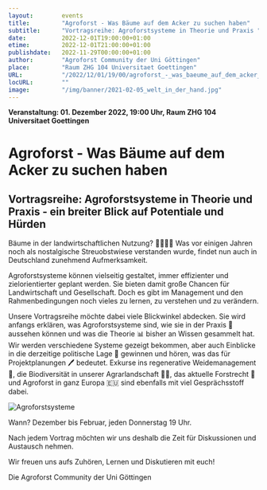 ```yaml
---
layout:        events
title:         "Agroforst - Was Bäume auf dem Acker zu suchen haben"
subtitle:      "Vortragsreihe: Agroforstsysteme in Theorie und Praxis "
date:          2022-12-01T19:00:00+01:00
etime:         2022-12-01T21:00:00+01:00
publishdate:   2022-11-29T00:00:00+01:00
author:        "Agroforst Community der Uni Göttingen"
place:         "Raum ZHG 104 Universitaet Goettingen"
URL:           "/2022/12/01/19/00/agroforst_-_was_baeume_auf_dem_acker_zu_suchen_haben"
locURL:        ""
image:         "/img/banner/2021-02-05_welt_in_der_hand.jpg"
---
```


**Veranstaltung: 01. Dezember 2022, 19:00 Uhr, Raum ZHG 104 Universitaet Goettingen**

Agroforst - Was Bäume auf dem Acker zu suchen haben
===========

Vortragsreihe: Agroforstsysteme in Theorie und Praxis - ein breiter Blick auf Potentiale und Hürden
-----------


Bäume in der landwirtschaftlichen Nutzung? 🌳🌾🌾🌳 Was vor einigen Jahren
noch als nostalgische Streuobstwiese verstanden wurde, findet nun auch
in Deutschland zunehmend Aufmerksamkeit.

Agroforstsysteme können vielseitig gestaltet, immer effizienter und
zielorientierter geplant werden. Sie bieten damit große Chancen für
Landwirtschaft und Gesellschaft. Doch es gibt im Management und den
Rahmenbedingungen noch vieles zu lernen, zu verstehen und zu verändern.

Unsere Vortragsreihe möchte dabei viele Blickwinkel abdecken. Sie wird
anfangs erklären, was Agroforstsysteme sind, wie sie in der Praxis 🚜
aussehen können und was die Theorie 📊 bisher an Wissen gesammelt hat.
Wir werden verschiedene Systeme gezeigt bekommen, aber auch Einblicke in
die derzeitige politische Lage 📑 gewinnen und hören, was das für
Projektplanungen 🖊 bedeutet. Exkurse ins regenerative Weidemanagement 🐂,
die Biodiversität in unserer Agrarlandschaft 🌿🦗, das aktuelle Forstrecht
🌲 und Agroforst in ganz Europa 🇪🇺 sind ebenfalls mit viel Gesprächsstoff
dabei.

![Agroforstsysteme](/img/event/2022-12-01-Vortragsreihe_Agroforstsysteme.jpg)

Wann? Dezember bis Februar, jeden Donnerstag 19 Uhr.

Nach jedem Vortrag möchten wir uns deshalb die Zeit für Diskussionen und
Austausch nehmen.

Wir freuen uns aufs Zuhören, Lernen und Diskutieren mit euch!

Die Agroforst Community der Uni Göttingen
